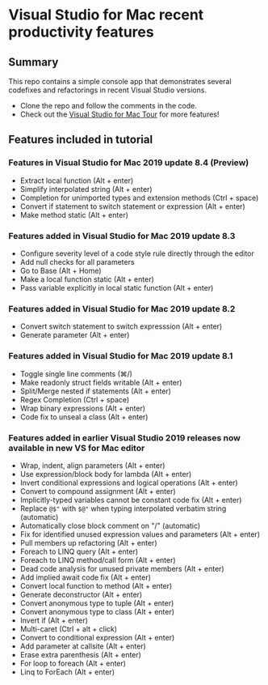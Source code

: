 # Visual Studio for Mac recent productivity features

## Summary
This repo contains a simple console app that demonstrates several codefixes and refactorings in recent Visual Studio versions.

- Clone the repo and follow the comments in the code.
- Check out the [Visual Studio for Mac Tour](https://docs.microsoft.com/en-us/visualstudio/mac/ide-tour) for more features!

## Features included in tutorial

### Features in Visual Studio for Mac 2019 update 8.4 (Preview)
- Extract local function (Alt + enter)
- Simplify interpolated string (Alt + enter)
- Completion for unimported types and extension methods (Ctrl + space)
- Convert if statement to switch statement or expression (Alt + enter)
- Make method static (Alt + enter)

### Features added in Visual Studio for Mac 2019 update 8.3
- Configure severity level of a code style rule directly through the editor
- Add null checks for all parameters
- Go to Base (Alt + Home)
- Make a local function static (Alt + enter)
- Pass variable explicitly in local static function (Alt + enter)

### Features added in Visual Studio for Mac 2019 update 8.2
- Convert switch statement to switch expresssion (Alt + enter)
- Generate parameter (Alt + enter)

### Features added in Visual Studio for Mac 2019 update 8.1
- Toggle single line comments (⌘/)
- Make readonly struct fields writable (Alt + enter)
- Split/Merge nested if statements (Alt + enter)
- Regex Completion (Ctrl + space)
- Wrap binary expressions (Alt + enter)
- Code fix to unseal a class (Alt + enter)

### Features added in earlier Visual Studio 2019 releases now available in new VS for Mac editor
- Wrap, indent, align parameters (Alt + enter)
- Use expression/block body for lambda (Alt + enter)
- Invert conditional expressions and logical operations (Alt + enter)
- Convert to compound assignment (Alt + enter)
- Implicitly-typed variables cannot be constant code fix (Alt + enter)
- Replace `@$"` with `$@"` when typing interpolated verbatim string (automatic)
- Automatically close block comment on "/" (automatic)
- Fix for identified unused expression values and parameters (Alt + enter)
- Pull members up refactoring (Alt + enter)
- Foreach to LINQ query (Alt + enter)
- Foreach to LINQ method/call form (Alt + enter)
- Dead code analysis for unused private members (Alt + enter)
- Add implied await code fix (Alt + enter)
- Convert local function to method (Alt + enter)
- Generate deconstructor (Alt + enter)
- Convert anonymous type to tuple (Alt + enter)
- Convert anonymous type to class (Alt + enter)
- Invert if (Alt + enter)
- Multi-caret (Ctrl + alt + click)
- Convert to conditional expression (Alt + enter)
- Add parameter at callsite (Alt + enter)
- Erase extra parenthesis (Alt + enter)
- For loop to foreach (Alt + enter)
- Linq to ForEach (Alt + enter)

